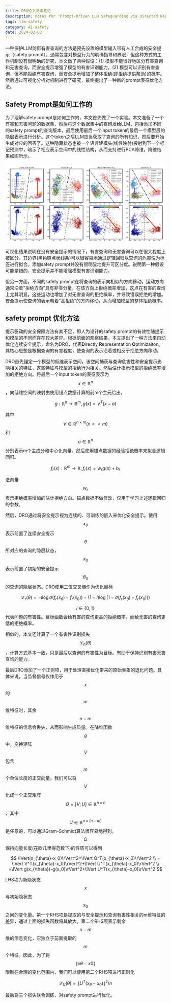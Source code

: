 ```yaml
---
title: DRO论文阅读笔记
description: notes for "Prompt-Driven LLM Safeguarding via Directed Representation Optimization"
tags: llm-safety
category: AI-safety
date: 2024-02-03
---
```

一种保护LLM防御有害查询的方法是预先设置的模型输入带有人工合成的安全提示（safety prompt），通常包含对模型行为的明确指导和界限，但这种方式的工作机制没有很明确的研究，本文做了两种假设：(1) 模型不能很好地区分有害查询和无害查询，而安全提示增强了模型的有害识别能力。(2) 模型可以识别有害查询，但不能拒绝有害查询，而安全提示增加了整体拒绝(即拒绝提供帮助)的概率。然后通过可视化分析对机制进行了研究，最终提出了一种新的prompt表征优化方法。

## Safety Prompt是如何工作的

为了理解safety prompt是如何工作的，本文首先做了一个实验。本文准备了一个有害和无害问题的数据集，然后将这个数据集中的查询发给LLM，包括添加不同的safety prompt的查询版本，最后使用最后一个input token的最后一个模型层的隐层表示进行分析。这个token之后LLM应当获取了查询的所有知识，然后要开始生成对应的回答了。这种隐藏状态也被一个语言建模头(线性映射)投射到下一个标记预测中，暗示了相应表示空间中的线性结构，从而支持进行PCA降维，降维结果如图所示。

![对LLM隐层表示的PCA降维可视化分析结果](images/MyImages/dro-visual-analysis.png "对LLM隐层表示的PCA降维可视化分析结果")

可视化结果说明在没有安全提示的情况下，有害查询和无害查询可以在很大程度上被区分，其边界(黑色链点状线条)可以很容易地通过逻辑回归以查询的危害性为标签进行拟合。添加safety prompt并没有很明显地提升可区分度。说明第一种假设可能是错的，安全提示并不能增强模型有害识别能力。

但另一方面，不同的safety prompt在将查询的表示向相似的方向移动，运动方向通常沿着"拒绝方向"具有非零分量，在该方向上拒绝概率增加，这点在有害的查询上尤其明显。这些运动也增加了对无害查询的拒绝概率，并导致错误拒绝的增加。安全提示使查询的表示朝着"高拒绝"的方向移动，从而增加模型的整体拒绝概率。

## safety prompt 优化方法

提示驱动的安全保障方法有其不足，即人为设计的safety prompt的有效性随提示和模型的不同而存在较大差异。根据前面的观察结果，本文提出了一种方法来自动优化连续安全提示，命名为DRO，代表**D**irectly **R**epresentation **O**ptimizaiton。其核心思想是根据查询的有害程度，使查询的表示沿着或相反于拒绝方向移动。

DRO首先锚定一个模型的低维表示空间，该空间捕获与查询危害性和安全提示影响相关的特征，这些特征与模型的拒绝行为相关。然后估计指示模型的拒绝概率增加的拒绝方向。将最后一个input token的表征表示为$$x\in \mathbb{R}^n$$，向低维空间的映射由使用锚点数据计算的前m个主元给出。

$$
g:\mathbb{R}^n\rightarrow\mathbb{R}^m,g(x)=V^T(x-a)
$$

其中$$V\in\mathbb{R}^{n\times m}(n<<m)$$和$$a\in\mathbb{R}^n$$分别表示m个主成分和中心化向量。然后使用锚点数据的经验拒绝概率来拟合逻辑回归。

$$
f_r(x):\mathbb{R}^m\rightarrow\mathbb{R},f_r(x)=w_r g(x)+b_r
$$

法向量$$w_r$$表示拒绝概率增加的估计拒绝方向。锚点数据不做修改，仅用于学习上述逻辑回归的参数。

然后，DRO通过将安全提示视为连续的、可训练的嵌入来优化安全提示。使用$$x_{\theta}$$表示前置了连续安全提示$$\theta$$所对应的查询的隐层状态，$$x_0$$表示前置了初始的安全提示$$\theta_0$$的查询的隐层状态。DRO使用二值交叉熵作为优化目标

$$
\mathcal{L}_r(\theta)=-l\log\sigma(f_r(x_{\theta})-f_r(x_0))-(1-l)\log(1-\sigma(f_r(x_{\theta})-f_r(x_0)))
$$

$$l\in\{0,1\}$$代表问题的有害性。目标函数会给有害的查询更高的拒绝概率，而给无害的查询更低的拒绝概率。

相似的，本文还计算了一个有害性识别损失$$\mathcal{L}_h(\theta)$$，计算方式基本一致，只是最后以查询的有害性为目标。有助于保持识别有害无害查询的能力。

最后DRO添加了一个正则项，用于处理直接优化带来的原始表象的退化问题。具体来说，当监督信号仅作用于$$x$$的$$m$$维特征时，其余$$n-m$$维特征的信息会丢失，从而影响生成质量。在降维函数$$g$$中，变换矩阵$$V$$包含$$m$$个单位长度的正交向量。我们可以将$$V$$化成一个正交矩阵$$Q=[V; U]\in\mathbb{R}^{n\times n}$$，其中$$U\in\mathbb{R}^{n\times(n-m)}$$是任意的，可以通过Gram-Schmidt算法很容易地得到。$$Q$$保持向量长度(在欧几里得范数下)的性质可以得到

$$
\lVert(x_{\theta}-x_0)\rVert^2=\lVert Q^T(x_{\theta}-x_0)\rVert^2 \\
= \lVert V^T(x_{\theta}-x_0)\rVert^2+\lVert U^T(x_{\theta}-x_0)\rVert^2 \\
=\lVert g(x_{\theta})-g(x_0)\rVert^2+\lVert U^T(x_{\theta}-x_0)\rVert^2
$$

LHS项为新隐状态$$x$$与初始隐状态$$x_0$$之间的变化量。第一个RHS项是提取的与安全提示和查询有害性相关的m维特征的差异，通过上面的损失函数将其放大。第二个RHS项表示剩余$$n-m$$维的信息变化，它独立于前面提取的$$m$$个特征。因此，为了将$$\lVert xθ-x0\rVert$$限制在合理的变化范围内，我们可以使用第二个RHS项进行正则化

$$
\mathcal{L}_U(\theta)=\lVert U^T(x_{\theta}-x_0)\rVert^2/n
$$

最后将三个损失联合训练，对safety prompt进行优化。